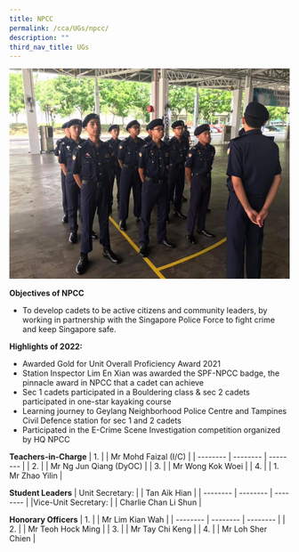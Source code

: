 ```yaml
---
title: NPCC
permalink: /cca/UGs/npcc/
description: ""
third_nav_title: UGs
---
```

![](/images/Inter-Unit-Drill-Competition-2019.jpg)


**Objectives of NPCC**

*   To develop cadets to be active citizens and community leaders, by working in partnership with the Singapore Police Force to fight crime and keep Singapore safe.

**Highlights of 2022:**

*   Awarded Gold for Unit Overall Proficiency Award 2021
*   Station Inspector Lim En Xian was awarded the SPF-NPCC badge, the pinnacle award in NPCC that a cadet can achieve
*   Sec 1 cadets participated in a Bouldering class & sec 2 cadets participated in one-star kayaking course
*   Learning journey to Geylang Neighborhood Police Centre and Tampines Civil Defence station for sec 1 and 2 cadets
*   Participated in the E-Crime Scene Investigation competition organized by HQ NPCC


**Teachers-in-Charge**
| 1. |  | Mr Mohd Faizal (I/C) |
| -------- | -------- | -------- |
| 2.     |      | Mr Ng Jun Qiang (DyOC)     |
| 3.     |      | Mr Wong Kok Woei    |
| 4.     |      | 1.  Mr Zhao Yilin    |

**Student Leaders**
| Unit Secretary: |  | Tan Aik Hian |
| -------- | -------- | -------- |
|Vice-Unit Secretary:    |      | Charlie Chan Li Shun     |


**Honorary Officers**
|  1. |  | Mr Lim Kian Wah |
| -------- | -------- | -------- |
|  2.     |      | Mr Teoh Hock Ming     |
|  3.     |      | Mr Tay Chi Keng     |
|  4.     |      | Mr Loh Sher Chien     |
